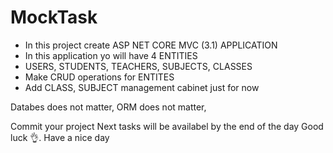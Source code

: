 # MockTask
- In this project create ASP NET CORE MVC (3.1) APPLICATION
- In this application yo will have 4 ENTITIES
- USERS, STUDENTS, TEACHERS, SUBJECTS, CLASSES
- Make CRUD operations for ENTITES
- Add CLASS, SUBJECT management cabinet just for now 

Databes does not matter, ORM does not matter, 

Commit your project
Next tasks will be availabel by the end of the day
Good luck 👌.
Have a nice day
